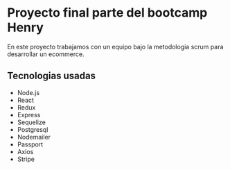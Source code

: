 # Proyecto final parte del bootcamp Henry

En este proyecto trabajamos con un equipo bajo la metodologia scrum para desarrollar un ecommerce.

## Tecnologias usadas

- Node.js
- React
- Redux
- Express
- Sequelize
- Postgresql
- Nodemailer
- Passport
- Axios
- Stripe
